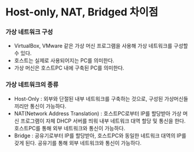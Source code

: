 # Host-only, NAT, Bridged 차이점

### 가상 네트워크 구성

* VirtualBox, VMware 같은 가상 머신 프로그램을 사용해 가상 네트워크를 구성할 수 있다.
* 호스트는 실제로 사용되어지는 PC를 의미한다.
* 가상 머신은 호스트PC 내에 구축된 PC를 의미한다.



### 가상 네트워크의 종류

* Host-Only : 외부와 단절된 내부 네트워크를 구축하는 것으로, 구성된 가상머신들끼리만 통신이 가능하다.
* NAT(Network Address Translation) : 호스트PC로부터 IP를 할당받아 가상 머신 프로그램이 자체 DHCP 서버를 띄워 내부 네트워크 대역 할당 및 통신을 한다. 호스트PC를 통해 외부 네트워크와 통신이 가능하다.
* Bridge : 공유기로부터 IP를 할당받아, 호스트PC와 동일한 네트워크 대역의 IP를 갖게 된다. 공유기를 통해 외부 네트워크와 통신이 가능하다.



